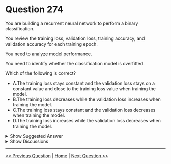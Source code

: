 # Question 274

You are building a recurrent neural network to perform a binary classification.

You review the training loss, validation loss, training accuracy, and validation accuracy for each training epoch.

You need to analyze model performance.

You need to identify whether the classification model is overfitted.

Which of the following is correct?

* A.The training loss stays constant and the validation loss stays on a constant value and close to the training loss value when training the model.
* B.The training loss decreases while the validation loss increases when training the model.
* C.The training loss stays constant and the validation loss decreases when training the model.
* D.The training loss increases while the validation loss decreases when training the model.

<details>
  <summary>Show Suggested Answer</summary>

  <strong>B</strong><br>

</details>

<details>
  <summary>Show Discussions</summary>

<blockquote><p><strong>pepmir</strong> <code>(Thu 24 Dec 2020 00:14)</code> - <em>Upvotes: 30</em></p><p>Def of Overfit:
Train Accuracy is High (aka Less Loss), Test Accuracy is Low (aka High Loss)
Going by this, answer B is correct to me</p></blockquote>
<blockquote><p><strong>Shankar_102</strong> <code>(Wed 28 Jul 2021 16:47)</code> - <em>Upvotes: 7</em></p><p>This answer is correct guys</p></blockquote>
<blockquote><p><strong>evangelist</strong> <code>(Sun 08 Dec 2024 07:22)</code> - <em>Upvotes: 1</em></p><p>B is correct</p></blockquote>
<blockquote><p><strong>Yuriy_Ch</strong> <code>(Tue 05 Sep 2023 19:23)</code> - <em>Upvotes: 1</em></p><p>Yes, B is correct</p></blockquote>
<blockquote><p><strong>michaelmorar</strong> <code>(Tue 04 Jul 2023 17:57)</code> - <em>Upvotes: 1</em></p><p>Increase in validation loss while training loss goes down to me is a good sign of overfitting.</p></blockquote>
<blockquote><p><strong>ljljljlj</strong> <code>(Tue 11 Jan 2022 15:14)</code> - <em>Upvotes: 6</em></p><p>On exam 2021/7/10</p></blockquote>
<blockquote><p><strong>ajithvajrala</strong> <code>(Mon 23 Nov 2020 12:20)</code> - <em>Upvotes: 1</em></p><p>The mentioned answer is wrong.
The correct answer is
graph-1--&gt; negatively skewed
Graph-2-&gt; positively skewed
reference: https://www.statisticshowto.com/probability-and-statistics/skewed-distribution/</p></blockquote>
<blockquote><p><strong>smilingsun247</strong> <code>(Sat 13 Nov 2021 08:13)</code> - <em>Upvotes: 8</em></p><p>Right answer, Wrong question.</p></blockquote>
<blockquote><p><strong>damirbek369</strong> <code>(Wed 16 Jun 2021 15:31)</code> - <em>Upvotes: 4</em></p><p>I believe, it is the answer to the next question, right?</p></blockquote>

</details>

---

[<< Previous Question](question_273.md) | [Home](/index.md) | [Next Question >>](question_275.md)
